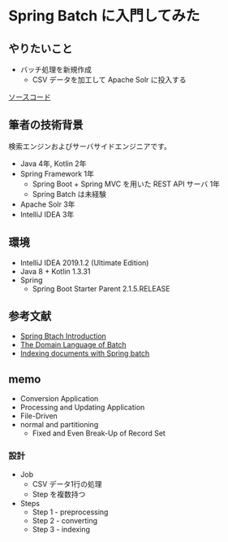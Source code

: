 # Spring Batch に入門してみた

## やりたいこと
* バッチ処理を新規作成
  * CSV データを加工して Apache Solr に投入する
<!--
* DB からデータを取得して Apache Solr に投入する
-->

[ソースコード][github-source]

## 筆者の技術背景
検索エンジンおよびサーバサイドエンジニアです。

* Java 4年, Kotlin 2年
* Spring Framework 1年
  * Spring Boot + Spring MVC を用いた REST API サーバ 1年
  * Spring Batch は未経験
* Apache Solr 3年
* IntelliJ IDEA 3年

## 環境
* IntelliJ IDEA 2019.1.2 (Ultimate Edition)
* Java 8 + Kotlin 1.3.31
* Spring
  * Spring Boot Starter Parent 2.1.5.RELEASE

## 参考文献
* [Spring Btach Introduction][spring batch introduction]
* [The Domain Language of Batch][spring batch domain language]
* [Indexing documents with Spring batch][solr-with-batch]

## memo
* Conversion Application
* Processing and Updating Application
* File-Driven
* normal and partitioning
  * Fixed and Even Break-Up of Record Set


### 設計
* Job
  * CSV データ1行の処理
  * Step を複数持つ
* Steps
  * Step 1 - preprocessing
  * Step 2 - converting
  * Step 3 - indexing

[github-source]: https://github.com/lasta/study-spring-batch
[spring batch introduction]: https://docs.spring.io/spring-batch/4.0.x/reference/html/spring-batch-intro.html
[spring batch domain Language]: https://docs.spring.io/spring-batch/4.0.x/reference/html/domain.html
[solr-with-batch]: https://g00glen00b.be/indexing-documents-spring-batch/
